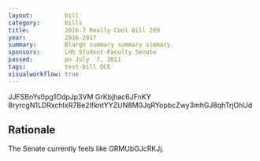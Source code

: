 ```yaml
---
layout:         bill
category:       bills
title:          2016-7 Really Cool Bill 209
year:           2016-2017
summary:        Blargh summary summary simmary.
sponsors:       LHS Student-Faculty Senate
passed:         pn July  7, 2011
tags:           test-bill QCE
visualworkflow: true
---
```



JJFSBnYs0pg1OdpJp3VM GrKbjhac6JFnKY 8ryrcgN1LDRxchIxR7Be2IfkntYYZUN8M0JqRYopbcZwy3mhGJ8qhTrjOhUd 




Rationale
---------
The Senate currently feels like GRMUbGJcRKJj.
